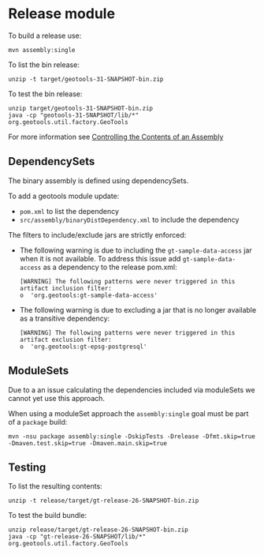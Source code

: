 # Release module

To build a release use:

```
mvn assembly:single
```

To list the bin release:

```
unzip -t target/geotools-31-SNAPSHOT-bin.zip
```

To test the bin release:

```
unzip target/geotools-31-SNAPSHOT-bin.zip
java -cp "geotools-31-SNAPSHOT/lib/*" org.geotools.util.factory.GeoTools
```

For more information see [Controlling the Contents of an Assembly](https://books.sonatype.com/mvnref-book/reference/assemblies-sect-controlling-contents.html)

## DependencySets

The binary assembly is defined using dependencySets.

To add a geotools module update:

* `pom.xml` to list the dependency
* `src/assembly/binaryDistDependency.xml` to include the dependency

The filters to include/exclude jars are strictly enforced:

* The following warning is due to including the ``gt-sample-data-access`` jar when it is not available. To address this issue add ``gt-sample-data-access`` as a dependency to the release pom.xml:

  ```
  [WARNING] The following patterns were never triggered in this artifact inclusion filter:
  o  'org.geotools:gt-sample-data-access'
  ```

* The following warning is due to excluding a jar that is no longer available as a transitive dependency:
  
  ```
  [WARNING] The following patterns were never triggered in this artifact exclusion filter:
  o  'org.geotools:gt-epsg-postgresql'
  ```

## ModuleSets

Due to a an issue calculating the dependencies included via moduleSets we cannot yet use this approach.

When using a moduleSet approach the `assembly:single` goal must be part of a `package` build:

```
mvn -nsu package assembly:single -DskipTests -Drelease -Dfmt.skip=true -Dmaven.test.skip=true -Dmaven.main.skip=true
```

## Testing

To list the resulting contents:

```
unzip -t release/target/gt-release-26-SNAPSHOT-bin.zip 
```

To test the build bundle:

```
unzip release/target/gt-release-26-SNAPSHOT-bin.zip
java -cp "gt-release-26-SNAPSHOT/lib/*" org.geotools.util.factory.GeoTools
```